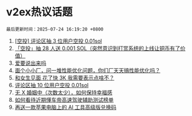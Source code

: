 # v2ex热议话题

`最后更新时间：2025-07-24 16:19:20 +0800`

1. [[空投] 评论区抽 3 位用户空投 0.01sol](https://www.v2ex.com/t/1147332)
1. [「空投」抽 28 人送 0.001 SOL（突然意识到打赏系统的上线让铜币有了价值）](https://www.v2ex.com/t/1147391)
1. [爱要说出来吗](https://www.v2ex.com/t/1147275)
1. [面个小小厂，问一堆性能优化问题，你们厂天天搞性能优化吗？](https://www.v2ex.com/t/1147242)
1. [和女生见面 花了快 3K 我需要表示点啥不？](https://www.v2ex.com/t/1147376)
1. [评论区抽 10 位用户空投 0.01sol](https://www.v2ex.com/t/1147371)
1. [无 X 婚姻中（次数太少），如何保持幸福感](https://www.v2ex.com/t/1147294)
1. [如何看待近期懂车帝高速驾驶辅助测试榜单](https://www.v2ex.com/t/1147320)
1. [再送一款苹果电脑上的 AI 工具高级版兑换码](https://www.v2ex.com/t/1147289)

